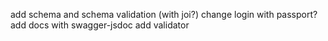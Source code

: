 add schema and schema validation (with joi?)
change login with passport?
add docs with swagger-jsdoc
add validator
